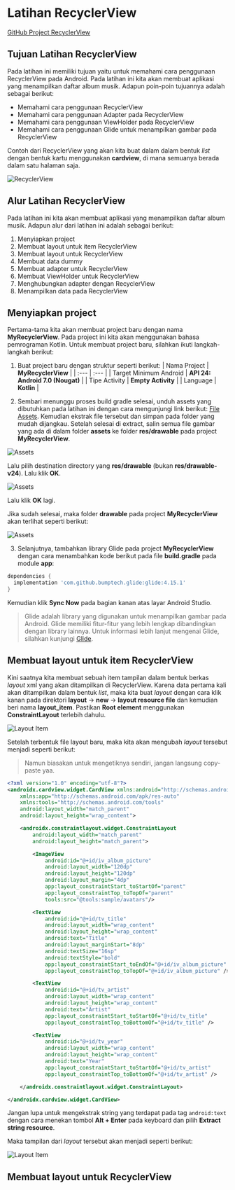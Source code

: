 # Latihan RecyclerView

[GitHub Project RecyclerView](https://github.com/mankart/recyclerview)

## Tujuan Latihan RecyclerView

Pada latihan ini memiliki tujuan yaitu untuk memahami cara penggunaan RecyclerView pada Android. Pada latihan ini kita akan membuat aplikasi yang menampilkan daftar album musik. Adapun poin-poin tujuannya adalah sebagai berikut:

* Memahami cara penggunaan RecyclerView
* Memahami cara penggunaan Adapter pada RecyclerView
* Memahami cara penggunaan ViewHolder pada RecyclerView
* Memahami cara penggunaan Glide untuk menampilkan gambar pada RecyclerView

Contoh dari RecyclerView yang akan kita buat dalam dalam bentuk _list_ dengan bentuk kartu menggunakan **cardview**, di mana semuanya berada dalam satu halaman saja.

![RecyclerView](images/recyclerview-exercise.png)

## Alur Latihan RecyclerView

Pada latihan ini kita akan membuat aplikasi yang menampilkan daftar album musik. Adapun alur dari latihan ini adalah sebagai berikut:

1. Menyiapkan project
2. Membuat layout untuk item RecyclerView
3. Membuat layout untuk RecyclerView
4. Membuat data dummy
5. Membuat adapter untuk RecyclerView
6. Membuat ViewHolder untuk RecyclerView
7. Menghubungkan adapter dengan RecyclerView
8. Menampilkan data pada RecyclerView

## Menyiapkan project

Pertama-tama kita akan membuat project baru dengan nama **MyRecyclerView**. Pada project ini kita akan menggunakan bahasa pemrograman Kotlin. Untuk membuat project baru, silahkan ikuti langkah-langkah berikut:

1. Buat project baru dengan struktur seperti berikut:
| Nama Project | **MyRecyclerView** |
| :--- | :--- |
| Target Minimum Android | **API 24: Android 7.0 (Nougat)** |
| Tipe Activity | **Empty Activity** |
| Language | **Kotlin** |

2. Sembari menunggu proses build gradle selesai, unduh assets yang dibutuhkan pada latihan ini dengan cara mengunjungi link berikut: [File Assets](https://drive.google.com/file/d/1iVADp1E-xzbO_oV7H1L4V3CXZoFs5Otj/view?usp=sharing). Kemudian ekstrak file tersebut dan simpan pada folder yang mudah dijangkau. Setelah selesai di extract, salin semua file gambar yang ada di dalam folder **assets** ke folder **res/drawable** pada project **MyRecyclerView**.

  ![Assets](images/copy-album-to-drawable.png)

  Lalu pilih destination directory yang **res/drawable** (bukan **res/drawable-v24**). Lalu klik **OK**.

  ![Assets](images/destination-drawable.png)

  Lalu klik **OK** lagi.

  Jika sudah selesai, maka folder **drawable** pada project **MyRecyclerView** akan terlihat seperti berikut:

  ![Assets](images/drawable-folder.png)

3. Selanjutnya, tambahkan library Glide pada project **MyRecyclerView** dengan cara menambahkan kode berikut pada file **build.gradle** pada module **app**:

  ```build.gradle
  dependencies {
    implementation 'com.github.bumptech.glide:glide:4.15.1'
  }
  ```

  Kemudian klik **Sync Now** pada bagian kanan atas layar Android Studio.

  > Glide adalah library yang digunakan untuk menampilkan gambar pada Android. Glide memiliki fitur-fitur yang lebih lengkap dibandingkan dengan library lainnya. Untuk informasi lebih lanjut mengenai Glide, silahkan kunjungi [Glide](https://bumptech.github.io/glide/).

## Membuat layout untuk item RecyclerView

Kini saatnya kita membuat sebuah item tampilan dalam bentuk berkas _layout_ xml yang akan ditampilkan di RecyclerView. Karena data pertama kali akan ditampilkan dalam bentuk _list_, maka kita buat _layout_ dengan cara klik kanan pada direktori **layout** → **new** → **layout resource file** dan kemudian beri nama **layout_item**. Pastikan **Root element** menggunakan **ConstraintLayout** terlebih dahulu.

![Layout Item](images/create-new-layout-item.png)

Setelah terbentuk file layout baru, maka kita akan mengubah _layout_ tersebut menjadi seperti berikut:

> Namun biasakan untuk mengetiknya sendiri, jangan langsung copy-paste yaa.

```layout_item.xml
<?xml version="1.0" encoding="utf-8"?>
<androidx.cardview.widget.CardView xmlns:android="http://schemas.android.com/apk/res/android"
    xmlns:app="http://schemas.android.com/apk/res-auto"
    xmlns:tools="http://schemas.android.com/tools"
    android:layout_width="match_parent"
    android:layout_height="wrap_content">

    <androidx.constraintlayout.widget.ConstraintLayout
        android:layout_width="match_parent"
        android:layout_height="match_parent">

        <ImageView
            android:id="@+id/iv_album_picture"
            android:layout_width="120dp"
            android:layout_height="120dp"
            android:layout_margin="4dp"
            app:layout_constraintStart_toStartOf="parent"
            app:layout_constraintTop_toTopOf="parent"
            tools:src="@tools:sample/avatars"/>

        <TextView
            android:id="@+id/tv_title"
            android:layout_width="wrap_content"
            android:layout_height="wrap_content"
            android:text="Title"
            android:layout_marginStart="8dp"
            android:textSize="16sp"
            android:textStyle="bold"
            app:layout_constraintStart_toEndOf="@+id/iv_album_picture"
            app:layout_constraintTop_toTopOf="@+id/iv_album_picture" />

        <TextView
            android:id="@+id/tv_artist"
            android:layout_width="wrap_content"
            android:layout_height="wrap_content"
            android:text="Artist"
            app:layout_constraintStart_toStartOf="@+id/tv_title"
            app:layout_constraintTop_toBottomOf="@+id/tv_title" />

        <TextView
            android:id="@+id/tv_year"
            android:layout_width="wrap_content"
            android:layout_height="wrap_content"
            android:text="Year"
            app:layout_constraintStart_toStartOf="@+id/tv_artist"
            app:layout_constraintTop_toBottomOf="@+id/tv_artist" />

    </androidx.constraintlayout.widget.ConstraintLayout>

</androidx.cardview.widget.CardView>
```

Jangan lupa untuk mengekstrak string yang terdapat pada tag `android:text` dengan cara menekan tombol **Alt + Enter** pada keyboard dan pilih **Extract string resource**.

Maka tampilan dari _layout_ tersebut akan menjadi seperti berikut:

![Layout Item](images/layout-item.png)

## Membuat layout untuk RecyclerView
